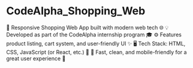 # CodeAlpha_Shopping_Web
🛒 Responsive Shopping Web App built with modern web tech 🌐 💡 Developed as part of the CodeAlpha internship program 🎓 ⚙️ Features product listing, cart system, and user-friendly UI ✨ 🖥️ Tech Stack: HTML, CSS, JavaScript (or React, etc.) 🧱 🚀 Fast, clean, and mobile-friendly for a great user experience 📱
